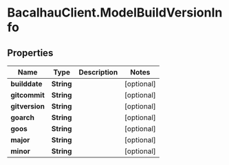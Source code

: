 # BacalhauClient.ModelBuildVersionInfo

## Properties
Name | Type | Description | Notes
------------ | ------------- | ------------- | -------------
**builddate** | **String** |  | [optional] 
**gitcommit** | **String** |  | [optional] 
**gitversion** | **String** |  | [optional] 
**goarch** | **String** |  | [optional] 
**goos** | **String** |  | [optional] 
**major** | **String** |  | [optional] 
**minor** | **String** |  | [optional] 
